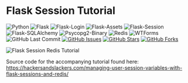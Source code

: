 # Flask Session Tutorial

![Python](https://img.shields.io/badge/Python-v3.7-blue.svg?logo=python&longCache=true&logoColor=white&colorB=23a8e2&style=flat-square&colorA=36363e)
![Flask](https://img.shields.io/badge/Flask-v1.0.2-blue.svg?longCache=true&logo=flask&style=flat-square&logoColor=white&colorB=23a8e2&colorA=36363e)
![Flask-Login](https://img.shields.io/badge/Flask--Login-v0.4.1-blue.svg?longCache=true&logo=flask&style=flat-square&logoColor=white&colorB=23a8e2&colorA=36363e)
![Flask-Assets](https://img.shields.io/badge/Flask--Assets-v0.12-blue.svg?longCache=true&logo=flask&style=flat-square&logoColor=white&colorB=23a8e2&colorA=36363e)
![Flask-Session](https://img.shields.io/badge/Flask--Session-v0.3.1-blue.svg?longCache=true&logo=flask&style=flat-square&logoColor=white&colorB=23a8e2&colorA=36363e)
![Flask-SQLAlchemy](https://img.shields.io/badge/Flask--SQLAlchemy-v2.3.2-red.svg?longCache=true&style=flat-square&logo=scala&logoColor=white&colorA=36363e)
![Psycopg2-Binary](https://img.shields.io/badge/Psycopg2--Binary-v2.7.7-red.svg?longCache=true&style=flat-square&logo=scala&logoColor=white&colorA=36363e)
![Redis](https://img.shields.io/badge/Redis-v3.2.1-red.svg?longCache=true&style=flat-square&logo=redis&logoColor=white&colorA=36363e&colorB=D82C20)
![WTForms](https://img.shields.io/badge/WTForms-v2.2.1-blue.svg?longCache=true&logo=python&style=flat-square&logoColor=white&colorB=23a8e2&colorA=36363e)
![GitHub Last Commit](https://img.shields.io/github/last-commit/google/skia.svg?style=flat-square&colorA=36363e&logo=GitHub)
[![GitHub Issues](https://img.shields.io/github/issues/toddbirchard/flasksession-tutorial.svg?style=flat-square&colorA=36363e&logo=GitHub)](https://github.com/toddbirchard/flasksession-tutorial/issues)
[![GitHub Stars](https://img.shields.io/github/stars/toddbirchard/flasksession-tutorial.svg?style=flat-square&colorB=e3bb18&colorA=36363e&logo=GitHub)](https://github.com/toddbirchard/flasksession-tutorial/stargazers)
[![GitHub Forks](https://img.shields.io/github/forks/toddbirchard/flasksession-tutorial.svg?style=flat-square&colorA=36363e&logo=GitHub)](https://github.com/toddbirchard/flasksession-tutorial/network)

![Flask Session Redis Tutorial](https://hackersandslackers.com/content/images/2019/05/flask-session.jpg)

Source code for the accompanying tutorial found here: https://hackersandslackers.com/managing-user-session-variables-with-flask-sessions-and-redis/
